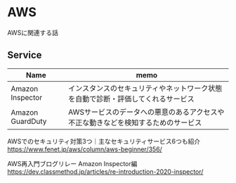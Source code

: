 # AWS

AWSに関連する話

## Service

|Name|memo|
----|----
Amazon Inspector|インスタンスのセキュリティやネットワーク状態を自動で診断・評価してくれるサービス
Amazon GuardDuty|AWSサービスのデータへの悪意のあるアクセスや不正な動きなどを検知するためのサービス


AWSでのセキュリティ対策3つ｜主なセキュリティサービス6つも紹介<br>
https://www.fenet.jp/aws/column/aws-beginner/356/

AWS再入門ブログリレー Amazon Inspector編<br>
https://dev.classmethod.jp/articles/re-introduction-2020-inspector/
